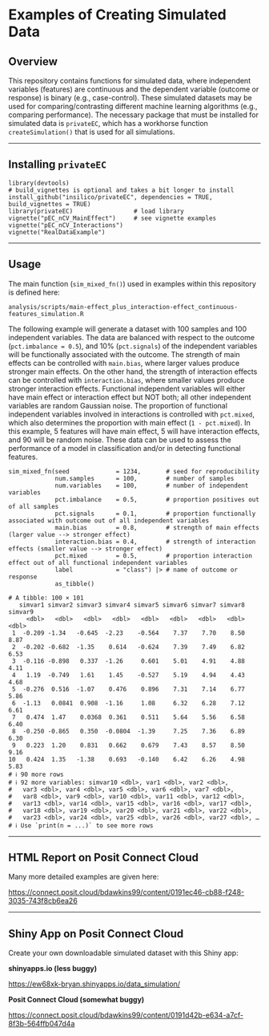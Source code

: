 # Examples of Creating Simulated Data

## Overview
This repository contains functions for simulated data, where independent variables (features) are continuous and the dependent variable (outcome or response) is binary (e.g., case-control). These simulated datasets may be used for comparing/contrasting different machine learning algorithms (e.g., comparing performance). The necessary package that must be installed for simulated data is `privateEC`, which has a workhorse function `createSimulation()` that is used for all simulations.

------------------


## Installing `privateEC`

```{r install-privateEC, eval = FALSE}
library(devtools)
# build_vignettes is optional and takes a bit longer to install
install_github("insilico/privateEC", dependencies = TRUE, build_vignettes = TRUE)
library(privateEC)                 # load library
vignette("pEC_nCV_MainEffect")     # see vignette examples
vignette("pEC_nCV_Interactions")
vignette("RealDataExample")
```


------------------


## Usage
The main function (`sim_mixed_fn()`) used in examples within this repository is defined here:

`analysis/scripts/main-effect_plus_interaction-effect_continuous-features_simulation.R`

The following example will generate a dataset with 100 samples and 100 independent variables. The data are balanced with respect to the outcome (`pct.imbalance = 0.5`), and 10% (`pct.signals`) of the independent variables will be functionally associated with the outcome. The strength of main effects can be controlled with `main.bias`, where larger values produce stronger main effects. On the other hand, the strength of interaction effects can be controlled with `interaction.bias`, where smaller values produce stronger interaction effects. Functional independent variables will either have main effect or interaction effect but NOT both; all other independent variables are random Gaussian noise. The proportion of functional independent variables involved in interactions is controlled with `pct.mixed`, which also determines the proportion with main effect (`1 - pct.mixed`). In this example, 5 features will have main effect, 5 will have interaction effects, and 90 will be random noise. These data can be used to assess the performance of a model in classification and/or in detecting functional features.

```{r create-sim}
sim_mixed_fn(seed             = 1234,       # seed for reproducibility
             num.samples      = 100,        # number of samples
             num.variables    = 100,        # number of independent variables
             pct.imbalance    = 0.5,        # proportion positives out of all samples
             pct.signals      = 0.1,        # proportion functionally associated with outcome out of all independent variables
             main.bias        = 0.8,        # strength of main effects (larger value --> stronger effect)
             interaction.bias = 0.4,        # strength of interaction effects (smaller value --> stronger effect)
             pct.mixed        = 0.5,        # proportion interaction effect out of all functional independent variables
             label            = "class") |> # name of outcome or response
             as_tibble()
             
# A tibble: 100 × 101
   simvar1 simvar2 simvar3 simvar4 simvar5 simvar6 simvar7 simvar8 simvar9
     <dbl>   <dbl>   <dbl>   <dbl>   <dbl>   <dbl>   <dbl>   <dbl>   <dbl>
 1  -0.209 -1.34   -0.645  -2.23    -0.564    7.37    7.70    8.50    8.87
 2  -0.202 -0.682  -1.35    0.614   -0.624    7.39    7.49    6.82    6.53
 3  -0.116 -0.898   0.337  -1.26     0.601    5.01    4.91    4.88    4.11
 4   1.19  -0.749   1.61    1.45    -0.527    5.19    4.94    4.43    4.68
 5  -0.276  0.516  -1.07    0.476    0.896    7.31    7.14    6.77    5.86
 6  -1.13   0.0841  0.908  -1.16     1.08     6.32    6.28    7.12    6.61
 7   0.474  1.47    0.0368  0.361    0.511    5.64    5.56    6.58    6.40
 8  -0.250 -0.865   0.350  -0.0804  -1.39     7.25    7.36    6.89    6.30
 9   0.223  1.20    0.831   0.662    0.679    7.43    8.57    8.50    9.16
10   0.424  1.35   -1.38    0.693   -0.140    6.42    6.26    4.98    5.83
# ℹ 90 more rows
# ℹ 92 more variables: simvar10 <dbl>, var1 <dbl>, var2 <dbl>,
#   var3 <dbl>, var4 <dbl>, var5 <dbl>, var6 <dbl>, var7 <dbl>,
#   var8 <dbl>, var9 <dbl>, var10 <dbl>, var11 <dbl>, var12 <dbl>,
#   var13 <dbl>, var14 <dbl>, var15 <dbl>, var16 <dbl>, var17 <dbl>,
#   var18 <dbl>, var19 <dbl>, var20 <dbl>, var21 <dbl>, var22 <dbl>,
#   var23 <dbl>, var24 <dbl>, var25 <dbl>, var26 <dbl>, var27 <dbl>, …
# ℹ Use `print(n = ...)` to see more rows
```


------------------


## **HTML Report on Posit Connect Cloud**

Many more detailed examples are given here:

<https://connect.posit.cloud/bdawkins99/content/0191ec46-cb88-f248-3035-743f8cb6ea26>


------------------


## **Shiny App on Posit Connect Cloud**

Create your own downloadable simulated dataset with this Shiny app:

**shinyapps.io (less buggy)** 

<https://ew68xk-bryan.shinyapps.io/data_simulation/>

**Posit Connect Cloud (somewhat buggy)**

<https://connect.posit.cloud/bdawkins99/content/0191d42b-e634-a7cf-8f3b-564ffb047d4a>


